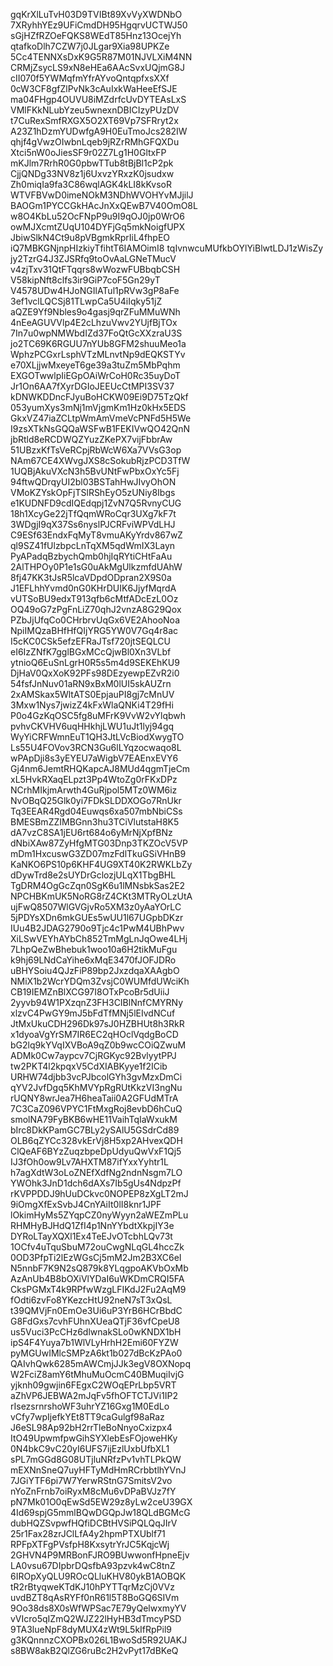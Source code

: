gqKrXlLuTvH03D9TVIBt89XvVyXWDNbO
7XRyhhYEz9UFiCmdDH95HgqrvUCTWJ50
sGjHZfRZOeFQKS8WEdT85Hnz13OcejYh
qtafkoDlh7CZW7j0JLgar9Xia98UPKZe
5Cc4TENNXsDxK9G5R87M01NJVLXiM4NN
CRMjZsycLS9xN8eHEa6AAcSvxUQjmG8J
cII070f5YWMqfmYfrAYvoQntqpfxsXXf
0cW3CF8gfZlPvNk3cAuIxkWaHeeEfSJE
ma04FHgp4OUVU8iMZdrfcUvDYTEAsLxS
VMlFKkNLubYzeu5wnexnDBICIzyPUzDV
t7CuRexSmfRXGX5O2XT69Vp7SFRryt2x
A23Z1hDzmYUDwfgA9H0EuTmoJcs282IW
qhjf4gVwzOIwbnLqeb9jRZrRMhGFQXDu
Xtci5nW0oJiesSF9r02Z7Lg1H0GltxFP
mKJlm7RrhR0G0pbwTTub8tBjBl1cP2pk
CjjQNDg33NV8z1j6UxvzYRxzK0jsudxw
Zh0miqIa9fa3C86wqlAGK4kLI8kKvsoR
WTVFBVwD0imeNOkM3NDhWVOHYvMJjilJ
BAOGm1PYCCGkHAcJnXxQEwB7V40OmO8L
w8O4KbLu52OcFNpP9u9I9qOJ0jp0WrO6
owMJXcmtZUqU104DYFjGq5mkNoigfUPX
JbiwSlkN4Ct9u8pVBgmkRprIiL4fhpEO
iQ7MBKGNjnpHIzkiyTfihtT6IAMOimI8
tqIvnwcuMUfkbOYlYiBlwtLDJ1zWisZy
jy2TzrG4J3ZJSRfq9toOvAaLGNeTMucV
v4zjTxv31QtFTqqrs8wWozwFUBbqbCSH
V58kipNft8clfs3ir9GiP7coF5Gn29yT
V4578UDw4HJoNGIlATul1pRVw3gP8aFe
3ef1vclLQCSj81TLwpCa5U4iIqky51jZ
aQZE9Yf9Nbles9o4gasj9qrZFuMMuWNh
4nEeAGUVVlp4E2cLhzuVwv2YUjfBjTOx
7In7u0wpNMWbdIZd37FoQtGcXXzraU3S
jo2TC69K6RGUU7nYUb8GFM2shuuMeo1a
WphzPCGxrLsphVTzMLnvtNp9dEQKSTYv
e70XLjjwMxeyeT6ge39a3tuZm5MbPqhm
EXGOTwwlpIiEGpOAiWrCoH0Rc35uyDoT
Jr1On6AA7fXyrDGIoJEEUcCtMPI3SV37
kDNWKDDncFJyuBoHCKW09Ei9D75TzQkf
053yumXys3mNj1mVjgmKm1Hz0kHx5EDS
GkxVZ47iaZCLtpWmAmVmeVcPNFd5H5We
I9zsXTkNsGQQaWSFwB1FEKIVwQO42QnN
jbRtld8eRCDWQZYuzZKePX7vijFbbrAw
51UBzxKfTsVeRCpjRbWcW6Xa7VVsG3op
NAm67CE4XWvgJXS8cSokubRjzPCD3TfW
1UQBjAkuVXcN3h5BvUNtFwPbxOxYc5Fj
94ftwQDrqyUI2bl03BSTahHwJIvyOhON
VMoKZYskOpFjTSlRShEyO5zUNiy8Ibgs
e1KUDNFD9cdIQEdqpj1ZvN7Q5RvnyCUG
18h1XcyGe22jTfQqmWRoCqr3UXg7kF7t
3WDgjI9qX37Ss6nyslPJCRFviWPVdLHJ
C9ESf63EndxFqMyT8vmuAKyYrdv867wZ
ql9SZ41fUlzbpcLnTqXM5qdWmIX3Layn
PyAPadqBzbychQmb0hjIqRYtiCHtFaAu
2AlTHPOy0P1e1sG0uAkMgUlkzmfdUAhW
8fj47KK3tJsR5lcaVDpdODpran2X9S0a
J1EFLhhYvmd0nG0KHrDUIK6JjyfMqrdA
vUTSoBU9edxT913qfb6cMtfADcEzL0Oz
OQ49oG7zPgFnLiZ70qhJ2vnzA8G29Qox
PZbJjUfqCo0CHrbrvUqGx6VE2AhooNoa
NpiIMQzaBHfHfQIjYRG5YW0V7Gq4r8ac
I5cKC0CSk5efzEFRaJTsf720jtSEQLCU
eI6IzZNfK7gglBGxMCcQjwBl0Xn3VLbf
ytnioQ6EuSnLgrH0R5s5m4d9SEKEhKU9
DjHaV0QxXoK92PFs98DEzyewpEZvR2i0
54fsfJnNuv01aRN9xBxM0lUI5skAUZrn
2xAMSkax5WltATS0EpjauPI8gj7cMnUV
3Mxw1Nys7jwizZ4kFxWlaQNKi4T29fHi
P0o4GzKqOSC5fg8uMFrK9VvW2vYlqbwh
pvhvCKVHV6uqHHkhjLWU1uJt1lyj94gq
WyYiCRFWmnEuT1QH3JtLVcBiodXwygTO
Ls55U4FOVov3RCN3Gu6lLYqzocwaqo8L
wPApDji8s3yEYEU7aWigbV7EAEnxEVY6
Gj4nm6JemtRHQKapcAJ8MUd4qgmTjeCm
xL5HvkRXaqELpzt3Pp4WtoZg0rFKxDPz
NCrhMIkjmArwth4GuRjpol5MTz0WM6iz
NvOBqQ25Glk0yi7FDkSLDDXOGo7RnUkr
Tq3EEAR4Rgd04Euwqs6xa507mbNbiCSs
BMESBmZZIMBGnn3hu3TCiVlutstaH8K5
dA7vzC8SA1jEU6rt684o6yMrNjXpfBNz
dNbiXAw87ZyHfgMTG03Dnp3TKZOcV5VP
mDm1HxcuswG3ZD07mzFdlTkuGSiVHnB9
KaNKO6PS10p6KHF4UG9XT40K2RWKLbZy
dDywTrd8e2sUYDrGclozjULqX1TbgBHL
TgDRM4OgGcZqn0SgK6u1lMNsbkSas2E2
NPCHBKmUK5NoRG8rZ4CKt3MTRyOLzUtA
ujFwQ8507WlGVGjvRo5XM3z0yAaYOrLC
5jPDYsXDn6mkGUEs5wUU1l67UGpbDKzr
IUu4B2JDAG2790o9Tjc4c1PwM4UBhPwv
XiLSwVEYhAYbCh852TmMgLnJqOwe4LHj
7LhpQeZwBhebuk1woo10a6H2tikMuFgu
k9hj69LNdCaYihe6xMqE3470fJOFJDRo
uBHYSoiu4QJzFiP89bp2JxzdqaXAAgbO
NMiX1b2WcrYDQm3ZvsjC0WUMfdUWciKh
CB19IEMZnBlXCG97I8OTxPcoBr5dUiiJ
2yyvb94W1PXzqnZ3FH3CIBlNnfCMYRNy
xlzvC4PwGY9mJ5bFdTfMNj5lEIvdNCuf
JtMxUkuCDH296Dk97sJ0HZBHUt8h3RkR
x1dyoaVgYrSM7IR6EC2qHOclVqdgBoCD
bG2lq9kYVqIXVBoA9qZ0b9wcCOiQZwuM
ADMk0Cw7aypcv7CjRGKyc92BvlyytPPJ
tw2PKT4l2kpqxV5CdXIABKyye1f2ICib
URHW74djbb3vcPJbcolGYh3gvMzxDmCi
qYV2JvfDgq5KhMVYpRgRUtKkzVI3ngNu
rUQNY8wrJea7H6heaTaii0A2GFUdMTrA
7C3CaZ096VPYC1FtMxgRoj8evbD6hCuQ
smolNA79FyBKB6wHE11VaihTqIaWxukM
bIrc8DkKPamGC7BLy2ySAlU5GSdrCd89
OLB6qZYCc328vkErVj8H5xp2AHvexQDH
ClQeAF6BYzZuqzbpeDpUdyuQwVxF1Qj5
IJ3fOh0ow9Lv7AHXTM87ifYxxYyhtr1L
h7agXdtW3oLoZNEfXdfNg2ndnNsgm7LO
YWOhk3JnD1dch6dAXs7Ib5gUs4NdpzPf
rKVPPDDJ9hUuDCkvc0NOPEP8zXgLT2mJ
9iOmgXfExSvbJ4CnYAiIt0lI8knr1JPF
lOkimHyMs5ZYqpCZ0nyWyyn2aWEZmPLu
RHMHyBJHdQ1ZfI4p1NnYYbdtXkpjIY3e
DYRoLTayXQXl1Ex4TeEJvOTcbhLQv73t
1OCfv4uTquSbuM72ouCwgNLqGL4hccZk
0OD3PfpTi2lEzWGsCj5mM2Jm2B3XC6eI
N5nnbF7K9N2sQ879k8YLqgpoAKVbOxMb
AzAnUb4B8bOXiVlYDaI6uWKDmCRQI5FA
CksPGMxT4k9RPfwWzgLFIKdJ2Fu2AqM9
fOdti6zvFo8YKezcHtU92neN7sT3xQsL
t39QMVjFn0EmOe3Ui6uP3YrB6HCrBbdC
G8FdGxs7cvhFUhnXUeaQTjF36vfCpeU8
us5Vuci3PcCHz6dlwnakSLo0wKNDX1bH
ipS4F4Yuya7b1WlVLyHrhH2Emi60FYZW
pyMGUwIMlcSMPzA6kt1b027dBcKzPAo0
QAIvhQwk6285mAWCmjJJk3egV8OXNopq
W2FciZ8amY6tMhuMuOcmC40BMuqiIvjG
yjknh09gwjin6FEgxC2WOqEPrLbp5VRT
aZhVP6JEBWA2mJqFv5fhOFTCTJVi1IP2
rIsezsrnrshoWF3uhrYZ16Gxg1M0EdLo
vCfy7wpIjefkYEt8TT9caGulgf98aRaz
J6eSL98Ap92bH2rrTleBoNnyoCxizpx4
ItO49UpwmfpwGihSYXlebEsFOjoweHKy
0N4bkC9vC20yI6UFS7ijEzlUxbUfbXL1
sPL7mGGd8G08UTjluNRfzPv1vhTLPkQW
mEXNnSneQ7uyHFTyMdHmRCrbbtlhYVnJ
7JGiYTF6pi7W7YerwRStnG7SmitsV2vo
nYoZnFrnb7oiRyxM8cMu6vDPaBVJz7fY
pN7Mk01O0qEwSd5EW29z8yLw2ceU39GX
4Id69spjG5mmlBQwDGQpJw18QLdBGMcG
dubHQZSvpwfHQfiDCBtHVSiPQLQqJIrV
25r1Fax28zrJClLfA4y2hpmPTXUblf71
RPFpXTFgPVsfpH8KxsytrYrJC5KqjcWj
2GHVN4P9MRBonFJRO9BUwwonfHpneEjv
LA0vsu67DIpbrDQsfbA93pzvk4wC8tnZ
6IROpXyQLU9ROcQLluKHV80ykB1AOBQK
tR2rBtyqweKTdKJ10hPYTTqrMzCj0VVz
uvdBZT8qAsRYFf0nR61l5T8BoGQ6SIVm
9Oo38ds8X0sWfWPSac7E79yQelwxmyYV
vVIcro5qIZmQ2WJZ22lHyHB3dTmcyPSD
9TA3lueNpF8dyMUX4zWt9L5kIfRpPil9
g3KQnnnzCXOPBx026L1BwoSd5R92UAKJ
s8BW8akB2QlZG6ruBc2H2vPyt17dBKeQ
